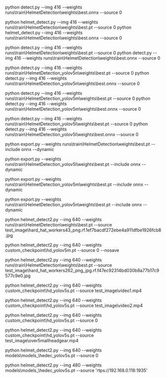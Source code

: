 

python detect.py --img 416 --weights runs\train\HelmetDetection\weights\best.onnx --source 0

python helmet_detect.py --img 416 --weights runs\train\HelmetDetection\weights\best.pt --source 0
python helmet_detect.py --img 416 --weights runs\train\HelmetDetection\weights\best.onnx --source 0

python detect.py --img 416 --weights runs\train\HelmetDetection\weights\best.pt --source 0
python detect.py --img 416 --weights runs\train\HelmetDetection\weights\best.onnx --source 0

python detect.py --img 416 --weights runs\train\HelmetDetection_yolov5n\weights\best.pt --source 0
python detect.py --img 416 --weights runs\train\HelmetDetection_yolov5n\weights\best.onnx --source 0

python detect.py --img 416 --weights runs\train\HelmetDetection_yolov5m\weights\best.pt --source 0
python detect.py --img 416 --weights runs\train\HelmetDetection_yolov5m\weights\best.onnx --source 0

python detect.py --img 416 --weights runs\train\HelmetDetection_yolov5l\weights\best.pt --source 0
python detect.py --img 416 --weights runs\train\HelmetDetection_yolov5l\weights\best.onnx --source 0

python export.py --weights runs\train\HelmetDetection\weights\best.pt --include onnx --dynamic

python export.py --weights runs\train\HelmetDetection_yolov5l\weights\best.pt --include onnx --dynamic

python export.py --weights runs\train\HelmetDetection_yolov5m\weights\best.pt --include onnx --dynamic

python export.py --weights runs\train\HelmetDetection_yolov5n\weights\best.pt --include onnx --dynamic

python helmet_detect2.py --img 640 --weights runs\train\HelmetDetection\weights\best.pt --source test_image\hard_hat_workers43_png.rf.1ef7bacdf272ebe4a911dfbe1926fcb8.jpg

python helmet_detect2.py --img 640 --weights custom_checkpoint\hd_yolov5m.pt --source 0 --nosave


python helmet_detect2.py --img 640 --weights runs\train\HelmetDetection\weights\best.pt --source test_image\hard_hat_workers262_png_jpg.rf.f47ec92314bd030b8a77b17c9577c9e0.jpg

python helmet_detect2.py --img 640 --weights custom_checkpoint\hd_yolov5s.pt --source test_image\video1.mp4

python helmet_detect2.py --img 640 --weights custom_checkpoint\hd_yolov5s.pt --source test_image\video2.mp4

python helmet_detect2.py --img 640 --weights custom_checkpoint\hd_yolov5s.pt --source 0

python helmet_detect2.py --img 640 --weights custom_checkpoint\hd_yolov5s.pt --source test_image\over5mallheadgear.mp4

python helmet_detect2.py --img 640 --weights models\models_\hedec_yolov5s.pt --source 0


python helmet_detect2.py --img 480 --weights models\models_\hedec_yolov5s.pt --source 'rtps://192.168.0.118:1935'